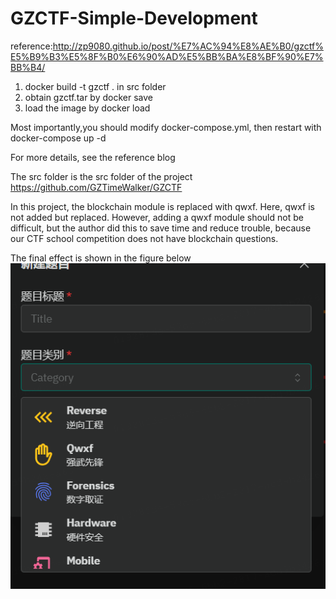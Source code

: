 # GZCTF-Simple-Development
reference:http://zp9080.github.io/post/%E7%AC%94%E8%AE%B0/gzctf%E5%B9%B3%E5%8F%B0%E6%90%AD%E5%BB%BA%E8%BF%90%E7%BB%B4/

1. docker build -t gzctf . in src folder
2. obtain gzctf.tar by docker save 
3. load the image by docker load

Most importantly,you should modify docker-compose.yml, then restart with docker-compose up -d

For more details, see the reference blog

The src folder is the src folder of the project https://github.com/GZTimeWalker/GZCTF

In this project, the blockchain module is replaced with qwxf. Here, qwxf is not added but replaced. However, adding a qwxf module should not be difficult, but the author did this to save time and reduce trouble, because our CTF school competition does not have blockchain questions.

The final effect is shown in the figure below
![alt text](image.png)
